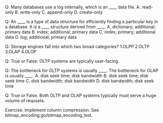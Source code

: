 Q: Many databases use a log internally, which is an ____ data file.
A. read-only
B. write-only
C. append-only
D. create-only

Q: An ____ is a type of data structure for efficiently finding a particular key in a database. It is a ____ structure derived from ____.
A. dictionary; additional; primary data
B. index; additional; primary data
C. index; primary; additional data
D. log; additional; primary data

Q: Storage engines fall into which two broad categories?
1.OLPP
2.OLTP
3.OLAP
4.OLOP

Q: True or False. OLTP systems are typically user-facing.

Q: The bottleneck for OLTP systems is usually ____. The bottleneck for OLAP is usually ____.
A. disk seek time; disk bandwidth
B. disk seek time; disk seek time
C. disk bandwidth; disk bandwidth
D. disk bandwidth; disk seek time

Q: True or False. Both OLTP and OLAP systems typically must serve a huge volume of requsets.

Exercise: Implement column compression.
See bitmap_encoding.go/bitmap_encoding_test.
